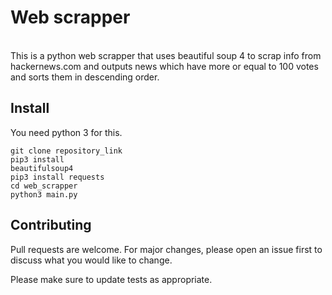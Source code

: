 <h1>Web scrapper</h1>
<div>
  <img src="" />
</div>
</br>This is a python web scrapper that uses beautiful soup 4 to scrap info from hackernews.com and outputs news which have more or equal to 100 votes and sorts them in descending order.</br>
<p></p>

## Install

You need python 3 for this.

<code>git clone repository_link</code><br />
<code>pip3 install beautifulsoup4</code><br />
<code>pip3 install requests</code><br />
<code>cd web_scrapper</code><br />
<code>python3 main.py</code>

## Contributing

Pull requests are welcome. For major changes, please open an issue first to discuss what you would like to change.

Please make sure to update tests as appropriate.
